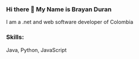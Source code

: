 ### Hi there 👋  My Name is Brayan Duran

I am a .net and web software developer of Colombia

### Skills:
Java,
Python,
JavaScript


<!--
**BRAST89/BRAST89** is a ✨ _special_ ✨ repository because its `README.md` (this file) appears on your GitHub profile.

-->
